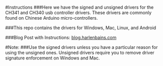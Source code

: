 #Instructions
###Here we have the signed and unsigned drivers for the CH341 and CH340 usb controller drivers. These drivers are commonly found on Chinese Arduino micro-controllers. 

###This repo contains the drivers for Windows, Mac, Linux, and Android

###Blog Post with Instructions: [blog.harlenbains.com](https://blog.harlenbains.com/how-to-install-the-arduino-ch341ser-usb-driver-on-a-mac-3f96ff158a2b)



#Note: 
###Use the signed drivers unless you have a particular reason for using the unsigned ones. Unsigned drivers require you to remove driver signature enforcement on Windows and Mac.  


